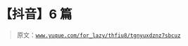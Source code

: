 # 【抖音】6 篇

> 原文：[`www.yuque.com/for_lazy/thfiu8/tgnyuxdznz7sbcuz`](https://www.yuque.com/for_lazy/thfiu8/tgnyuxdznz7sbcuz)



